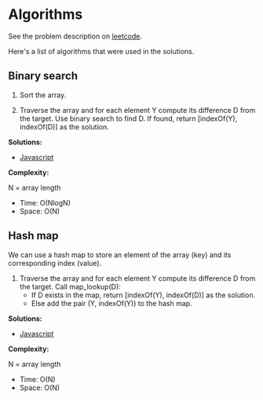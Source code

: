 # Algorithms

See the problem description on [leetcode](https://leetcode.com/problems/two-sum/).

Here's a list of algorithms that were used in the solutions.

## Binary search

1. Sort the array.

2. Traverse the array and for each element Y compute its difference D from the target. Use binary search to find D. If found, return [indexOf(Y), indexOf(D)] as the solution.

**Solutions:**

* [Javascript](javascript/1.js)

**Complexity:**

N = array length

* Time: O(NlogN)
* Space: O(N)

## Hash map

We can use a hash map to store an element of the array (key) and its corresponding index (value).

1. Traverse the array and for each element Y compute its difference D from the target. Call map_lookup(D):
   * If D exists in the map, return [indexOf(Y), indexOf(D)] as the solution.
   * Else add the pair (Y, indexOf(Y)) to the hash map.

**Solutions:**

* [Javascript](javascript/1-2.js)

**Complexity:**

N = array length

* Time: O(N)
* Space: O(N)
